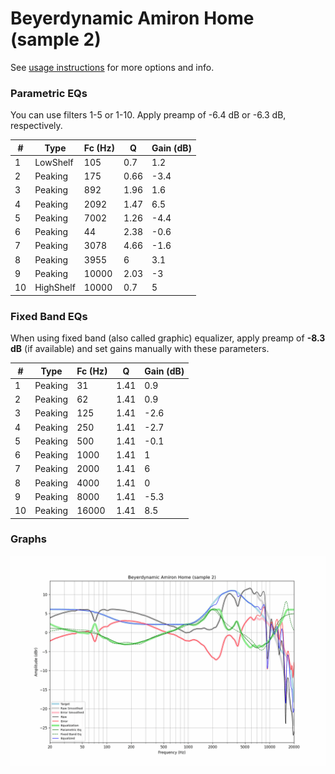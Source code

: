 # Beyerdynamic Amiron Home (sample 2)
See [usage instructions](https://github.com/jaakkopasanen/AutoEq#usage) for more options and info.

### Parametric EQs
You can use filters 1-5 or 1-10. Apply preamp of -6.4 dB or -6.3 dB, respectively.

|   # | Type      |   Fc (Hz) |    Q |   Gain (dB) |
|-----|-----------|-----------|------|-------------|
|   1 | LowShelf  |       105 | 0.7  |         1.2 |
|   2 | Peaking   |       175 | 0.66 |        -3.4 |
|   3 | Peaking   |       892 | 1.96 |         1.6 |
|   4 | Peaking   |      2092 | 1.47 |         6.5 |
|   5 | Peaking   |      7002 | 1.26 |        -4.4 |
|   6 | Peaking   |        44 | 2.38 |        -0.6 |
|   7 | Peaking   |      3078 | 4.66 |        -1.6 |
|   8 | Peaking   |      3955 | 6    |         3.1 |
|   9 | Peaking   |     10000 | 2.03 |        -3   |
|  10 | HighShelf |     10000 | 0.7  |         5   |

### Fixed Band EQs
When using fixed band (also called graphic) equalizer, apply preamp of **-8.3 dB** (if available) and set gains manually with these parameters.

|   # | Type    |   Fc (Hz) |    Q |   Gain (dB) |
|-----|---------|-----------|------|-------------|
|   1 | Peaking |        31 | 1.41 |         0.9 |
|   2 | Peaking |        62 | 1.41 |         0.9 |
|   3 | Peaking |       125 | 1.41 |        -2.6 |
|   4 | Peaking |       250 | 1.41 |        -2.7 |
|   5 | Peaking |       500 | 1.41 |        -0.1 |
|   6 | Peaking |      1000 | 1.41 |         1   |
|   7 | Peaking |      2000 | 1.41 |         6   |
|   8 | Peaking |      4000 | 1.41 |         0   |
|   9 | Peaking |      8000 | 1.41 |        -5.3 |
|  10 | Peaking |     16000 | 1.41 |         8.5 |

### Graphs
![](./Beyerdynamic%20Amiron%20Home%20(sample%202).png)
